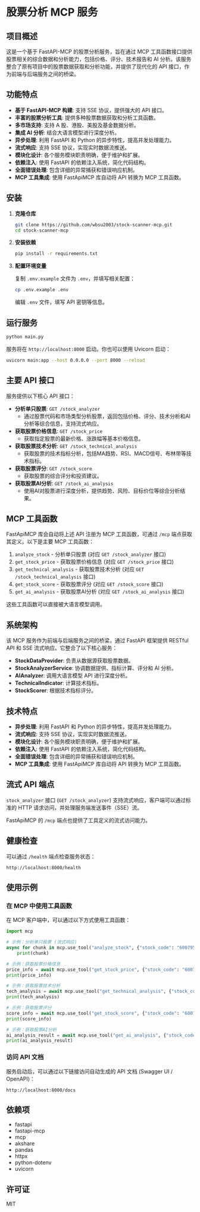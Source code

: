 # 股票分析 MCP 服务

## 项目概述

这是一个基于 FastAPI-MCP 的股票分析服务，旨在通过 MCP 工具函数接口提供股票相关的综合数据和分析能力，包括价格、评分、技术报告和 AI 分析。该服务整合了原有项目中的股票数据获取和分析功能，并提供了现代化的 API 接口，作为前端与后端服务之间的桥梁。

## 功能特点

- **基于 FastAPI-MCP 构建**: 支持 SSE 协议，提供强大的 API 接口。
- **丰富的股票分析工具**: 提供多种股票数据获取和分析工具函数。
- **多市场支持**: 支持 A 股、港股、美股及基金数据分析。
- **集成 AI 分析**: 结合大语言模型进行深度分析。
- **异步处理**: 利用 FastAPI 和 Python 的异步特性，提高并发处理能力。
- **流式响应**: 支持 SSE 协议，实现实时数据流推送。
- **模块化设计**: 各个服务模块职责明确，便于维护和扩展。
- **依赖注入**: 使用 FastAPI 的依赖注入系统，简化代码结构。
- **全面错误处理**: 包含详细的异常捕获和错误响应机制。
- **MCP 工具集成**: 使用 FastApiMCP 库自动将 API 转换为 MCP 工具函数。

## 安装

1.  **克隆仓库**

    ```bash
    git clone https://github.com/wbsu2003/stock-scanner-mcp.git
    cd stock-scanner-mcp
    ```

2.  **安装依赖**

    ```bash
    pip install -r requirements.txt
    ```

3.  **配置环境变量**

    复制 `.env.example` 文件为 `.env`，并填写相关配置：

    ```bash
    cp .env.example .env
    ```

    编辑 `.env` 文件，填写 API 密钥等信息。

## 运行服务

```bash
python main.py
```

服务将在 `http://localhost:8000` 启动。你也可以使用 Uvicorn 启动：

```bash
uvicorn main:app --host 0.0.0.0 --port 8000 --reload
```

## 主要 API 接口

服务提供以下核心 API 接口：

-   **分析单只股票**: `GET /stock_analyzer`
    -   通过股票代码和市场类型分析股票，返回包括价格、评分、技术分析和AI分析等综合信息，支持流式响应。
-   **获取股票价格信息**: `GET /stock_price`
    -   获取指定股票的最新价格、涨跌幅等基本价格信息。
-   **获取股票技术分析**: `GET /stock_technical_analysis`
    -   获取股票的技术指标分析，包括MA趋势、RSI、MACD信号、布林带等技术指标。
-   **获取股票评分**: `GET /stock_score`
    -   获取股票的综合评分和投资建议。
-   **获取股票AI分析**: `GET /stock_ai_analysis`
    -   使用AI对股票进行深度分析，提供趋势、风险、目标价位等综合分析结果。

## MCP 工具函数

FastApiMCP 库会自动将上述 API 注册为 MCP 工具函数，可通过 `/mcp` 端点获取其定义。以下是主要 MCP 工具函数：

1.  `analyze_stock` - 分析单只股票 (对应 `GET /stock_analyzer` 接口)
2.  `get_stock_price` - 获取股票价格信息 (对应 `GET /stock_price` 接口)
3.  `get_technical_analysis` - 获取股票技术分析 (对应 `GET /stock_technical_analysis` 接口)
4.  `get_stock_score` - 获取股票评分 (对应 `GET /stock_score` 接口)
5.  `get_ai_analysis` - 获取股票AI分析 (对应 `GET /stock_ai_analysis` 接口)

这些工具函数可以直接被大语言模型调用。

## 系统架构

该 MCP 服务作为前端与后端服务之间的桥梁，通过 FastAPI 框架提供 RESTful API 和 SSE 流式响应。它整合了以下核心服务：

-   **StockDataProvider**: 负责从数据源获取股票数据。
-   **StockAnalyzerService**: 协调数据提供、指标计算、评分和 AI 分析。
-   **AIAnalyzer**: 调用大语言模型 API 进行深度分析。
-   **TechnicalIndicator**: 计算技术指标。
-   **StockScorer**: 根据技术指标评分。

## 技术特点

-   **异步处理**: 利用 FastAPI 和 Python 的异步特性，提高并发处理能力。
-   **流式响应**: 支持 SSE 协议，实现实时数据流推送。
-   **模块化设计**: 各个服务模块职责明确，便于维护和扩展。
-   **依赖注入**: 使用 FastAPI 的依赖注入系统，简化代码结构。
-   **全面错误处理**: 包含详细的异常捕获和错误响应机制。
-   **MCP 工具集成**: 使用 FastApiMCP 库自动将 API 转换为 MCP 工具函数。

## 流式 API 端点

`stock_analyzer` 接口 (`GET /stock_analyzer`) 支持流式响应，客户端可以通过标准的 HTTP 请求访问，并处理服务端发送事件（SSE）流。

FastApiMCP 的 `/mcp` 端点也提供了工具定义的流式访问能力。

## 健康检查

可以通过 `/health` 端点检查服务状态：

```
http://localhost:8000/health
```

## 使用示例

### 在 MCP 中使用工具函数

在 MCP 客户端中，可以通过以下方式使用工具函数：

```python
import mcp

# 示例：分析单只股票 (流式响应)
async for chunk in mcp.use_tool("analyze_stock", {"stock_code": "600795", "market_type": "A"}):
    print(chunk)

# 示例：获取股票价格信息
price_info = await mcp.use_tool("get_stock_price", {"stock_code": "600795", "market_type": "A"})
print(price_info)

# 示例：获取股票技术分析
tech_analysis = await mcp.use_tool("get_technical_analysis", {"stock_code": "600795", "market_type": "A"})
print(tech_analysis)

# 示例：获取股票评分
score_info = await mcp.use_tool("get_stock_score", {"stock_code": "600795", "market_type": "A"})
print(score_info)

# 示例：获取股票AI分析
ai_analysis_result = await mcp.use_tool("get_ai_analysis", {"stock_code": "600795", "market_type": "A"})
print(ai_analysis_result)
```

### 访问 API 文档

服务启动后，可以通过以下链接访问自动生成的 API 文档 (Swagger UI / OpenAPI)：

```
http://localhost:8000/docs
```


## 依赖项

-   fastapi
-   fastapi-mcp
-   mcp
-   akshare
-   pandas
-   httpx
-   python-dotenv
-   uvicorn

## 许可证

MIT
